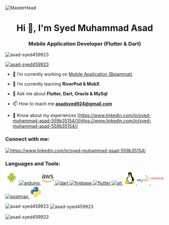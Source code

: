 ![MasterHead](https://i.pinimg.com/originals/02/74/20/0274207612d515f49012c87803a9e631.gif)


<h1 align="center">Hi 👋, I'm Syed Muhammad Asad</h1>
<h3 align="center">Mobile Application Developer (Flutter & Dart)</h3>

<p align="left"> <img src="https://komarev.com/ghpvc/?username=asad-syed459923&label=Profile%20views&color=0e75b6&style=flat" alt="asad-syed459923" /> </p>

<p align="left"> <a href="https://github.com/ryo-ma/github-profile-trophy"><img src="https://github-profile-trophy.vercel.app/?username=asad-syed459923" alt="asad-syed459923" /></a> </p>

- 🔭 I’m currently working on [Mobile Application (Bajammat)](https://play.google.com/store/apps/details?id=com.app.bajamaat&hl=en&gl=US&pli=1)

- 🌱 I’m currently learning **RiverPod & MobX**

- 💬 Ask me about **Flutter, Dart, Oracle & MySql**

- 📫 How to reach me **asadsyed924@gmail.com**

- 📄 Know about my experiences [https://www.linkedin.com/in/syed-muhammad-asad-559b35154/](https://www.linkedin.com/in/syed-muhammad-asad-559b35154/)

<h3 align="left">Connect with me:</h3>
<p align="left">
<a href="https://linkedin.com/in/https://www.linkedin.com/in/syed-muhammad-asad-559b35154/" target="blank"><img align="center" src="https://raw.githubusercontent.com/rahuldkjain/github-profile-readme-generator/master/src/images/icons/Social/linked-in-alt.svg" alt="https://www.linkedin.com/in/syed-muhammad-asad-559b35154/" height="30" width="40" /></a>
</p>

<h3 align="left">Languages and Tools:</h3>
<p align="left"> <a href="https://developer.android.com" target="_blank" rel="noreferrer"> <img src="https://raw.githubusercontent.com/devicons/devicon/master/icons/android/android-original-wordmark.svg" alt="android" width="40" height="40"/> </a> <a href="https://www.arduino.cc/" target="_blank" rel="noreferrer"> <img src="https://cdn.worldvectorlogo.com/logos/arduino-1.svg" alt="arduino" width="40" height="40"/> </a> <a href="https://aws.amazon.com" target="_blank" rel="noreferrer"> <img src="https://raw.githubusercontent.com/devicons/devicon/master/icons/amazonwebservices/amazonwebservices-original-wordmark.svg" alt="aws" width="40" height="40"/> </a> <a href="https://dart.dev" target="_blank" rel="noreferrer"> <img src="https://www.vectorlogo.zone/logos/dartlang/dartlang-icon.svg" alt="dart" width="40" height="40"/> </a> <a href="https://firebase.google.com/" target="_blank" rel="noreferrer"> <img src="https://www.vectorlogo.zone/logos/firebase/firebase-icon.svg" alt="firebase" width="40" height="40"/> </a> <a href="https://flutter.dev" target="_blank" rel="noreferrer"> <img src="https://www.vectorlogo.zone/logos/flutterio/flutterio-icon.svg" alt="flutter" width="40" height="40"/> </a> <a href="https://git-scm.com/" target="_blank" rel="noreferrer"> <img src="https://www.vectorlogo.zone/logos/git-scm/git-scm-icon.svg" alt="git" width="40" height="40"/> </a> <a href="https://www.linux.org/" target="_blank" rel="noreferrer"> <img src="https://raw.githubusercontent.com/devicons/devicon/master/icons/linux/linux-original.svg" alt="linux" width="40" height="40"/> </a> <a href="https://www.mysql.com/" target="_blank" rel="noreferrer"> <img src="https://raw.githubusercontent.com/devicons/devicon/master/icons/mysql/mysql-original-wordmark.svg" alt="mysql" width="40" height="40"/> </a> <a href="https://www.oracle.com/" target="_blank" rel="noreferrer"> <img src="https://raw.githubusercontent.com/devicons/devicon/master/icons/oracle/oracle-original.svg" alt="oracle" width="40" height="40"/> </a> <a href="https://postman.com" target="_blank" rel="noreferrer"> <img src="https://www.vectorlogo.zone/logos/getpostman/getpostman-icon.svg" alt="postman" width="40" height="40"/> </a> <a href="https://www.python.org" target="_blank" rel="noreferrer"> <img src="https://raw.githubusercontent.com/devicons/devicon/master/icons/python/python-original.svg" alt="python" width="40" height="40"/> </a> </p>

<p><img align="left" src="https://github-readme-stats.vercel.app/api/top-langs?username=asad-syed459923&show_icons=true&locale=en&layout=compact" alt="asad-syed459923" /></p>

<p>&nbsp;<img align="center" src="https://github-readme-stats.vercel.app/api?username=asad-syed459923&show_icons=true&locale=en" alt="asad-syed459923" /></p>

<p><img align="center" src="https://github-readme-streak-stats.herokuapp.com/?user=asad-syed459923&" alt="asad-syed459923" /></p>
